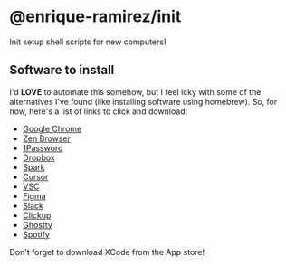 # @enrique-ramirez/init
Init setup shell scripts for new computers!

## Software to install
I'd **LOVE** to automate this somehow, but I feel icky with some of the alternatives I've found (like installing software using homebrew). So, for now, here's a list of links to click and download:

* [Google Chrome](https://www.google.com/chrome/)
* [Zen Browser](https://zen-browser.app/download/)
* [1Password](https://1password.com/downloads/mac)
* [Dropbox](https://www.dropbox.com/desktop)
* [Spark](https://apps.apple.com/us/app/spark-classic-email-app/id1176895641)
* [Cursor](https://cursor.com/download)
* [VSC](https://code.visualstudio.com/)
* [Figma](https://www.figma.com/downloads/)
* [Slack](https://slack.com/downloads/mac)
* [Clickup](https://clickup.com/download)
* [Ghostty](https://ghostty.org/download)
* [Spotify](https://www.spotify.com/mx/download/mac/)

Don't forget to download XCode from the App store!
